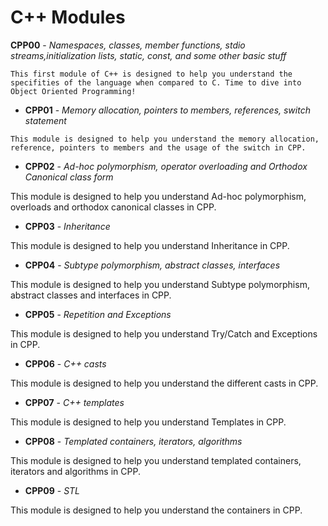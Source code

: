 # C++ Modules

__CPP00__ - _Namespaces, classes, member functions, stdio streams,initialization lists, static, const, and some other basic stuff_ 

`This first module of C++ is designed to help you understand the specifities of the language when compared to C. Time to dive into Object Oriented Programming!`

- __CPP01__ - _Memory allocation, pointers to members, references, switch statement_

`This module is designed to help you understand the memory allocation, reference, pointers to members and the usage of the switch in CPP.`

- __CPP02__ - _Ad-hoc polymorphism, operator overloading and Orthodox Canonical class form_

This module is designed to help you understand Ad-hoc polymorphism, overloads and orthodox canonical classes in CPP.

- __CPP03__ - _Inheritance_

This module is designed to help you understand Inheritance in CPP.

- __CPP04__ - _Subtype polymorphism, abstract classes, interfaces_

This module is designed to help you understand Subtype polymorphism, abstract classes and interfaces in CPP.

- __CPP05__ - _Repetition and Exceptions_

This module is designed to help you understand Try/Catch and Exceptions in CPP.

- __CPP06__ - _C++ casts_

This module is designed to help you understand the different casts in CPP.

- __CPP07__ - _C++ templates_

This module is designed to help you understand Templates in CPP.

- __CPP08__ - _Templated containers, iterators, algorithms_

This module is designed to help you understand templated containers, iterators and algorithms in CPP.

- __CPP09__ - _STL_

This module is designed to help you understand the containers in CPP.
